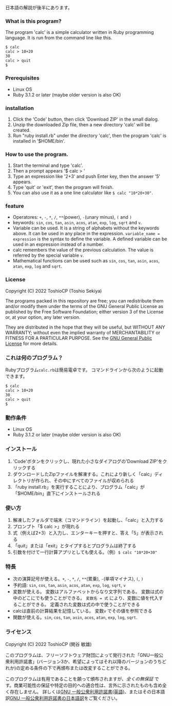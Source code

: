 日本語の解説が後半にあります。

### What is this program?

The program 'calc' is a simple calculator written in Ruby programming language.
It is run from the command line like this.

~~~
$ calc
calc > 10+20
30
calc > quit
$
~~~

### Prerequisites

- Linux OS
- Ruby 3.1.2 or later (maybe older version is also OK)

### installation

1. Click the 'Code' button, then click 'Download ZIP' in the small dialog.
2. Unzip the downloaded Zip file, then a new directory 'calc' will be created.
3. Run "ruby install.rb" under the directory 'calc', then the program 'calc' is installed in '$HOME/bin'.

### How to use the program.

1. Start the terminal and type 'calc'.
2. Then a prompt appears '$ calc > '
3. Type an expression like '2+3' and push Enter key, then the answer '5' appears.
4. Type 'quit' or 'exit', then the program will finish.
5. You can also use it as a one line calculator like `$ calc "10*20+30"`.

### feature

- Operatores: `+`, `-`, `*`, `/`, `**`(power), `-`(unary minus), `(` and `)`
- keywords: `sin`, `cos`, `tan`, `asin`, `acos`, `atan`, `exp`, `log`, `sqrt` and `v`.
- Variable can be used.
It is a string of alphabets without the keywords above.
It can be used in any place in the expression.
`variable_name = expression` is the syntax to define the variable.
A defined variable can be used in an expression instead of a number.
- calc remembers the value of the previous calculation.
The value is referred by the special variable `v`.
- Mathematical functions can be used such as `sin`, `cos`, `tan`, `asin`, `acos`, `atan`, `exp`, `log` and `sqrt`.

### License

Copyright (C) 2022  ToshioCP (Toshio Sekiya)

The programs packed in this repository are free; you can redistribute them and/or modify them under the terms of the GNU General Public License as published by the Free Software Foundation; either version 3 of the License or, at your option, any later version.

They are distributed in the hope that they will be useful, but WITHOUT ANY WARRANTY; without even the implied warranty of MERCHANTABILITY or FITNESS FOR A PARTICULAR PURPOSE.
See the [GNU General Public License](https://www.gnu.org/licenses/gpl-3.0.html) for more details.

### これは何のプログラム？

Rubyプログラム`calc.rb`は簡易電卓です。
コマンドラインから次のように起動できます。

~~~
$ calc
calc > 10+20
30
calc > quit
$
~~~

### 動作条件

- Linux OS
- Ruby 3.1.2 or later (maybe older version is also OK)

### インストール

1. 'Code'ボタンをクリックし、現れた小さなダイアログの'Download ZIP'をクリックする
2. ダウンロードしたZipファイルを解凍する。これにより新しく「calc」ディレクトリが作られ、その中にすべてのファイルが収められる
3. 「ruby install.rb」を実行することにより、プログラム「calc」が「$HOME/bin」直下にインストールされる

### 使い方

1. 解凍したフォルダで端末（コマンドライン）を起動し、「calc」と入力する
2. プロンプト「$ calc >」が現れる
3. 式（例えば2+3）と入力し、エンターキーを押すと、答え「5」が表示される
4. 「quit」または「exit」とタイプするとプログラムは終了する
5. 引数を付けて一行計算アプリとしても使える。（例）`$ calc "10*20+30"`

### 特長

- 次の演算記号が使える。`+`, `-`, `*`, `/`, `**`(累乗), `-`(単項マイナス), `(`, `)`
- 予約語: `sin`, `cos`, `tan`, `asin`, `acos`, `atan`, `exp`, `log`, `sqrt`, `v`
- 変数が使える。
変数はアルファベットからなり文字列である。
変数は式の中のどこにでも使うことができる。
`変数名 = 式` により、変数に値を代入することができる。
定義された変数は式の中で使うことができる
- calcは直前の計算結果を記憶している。
変数`v` でその値を参照できる
- 関数が使える。`sin`, `cos`, `tan`, `asin`, `acos`, `atan`, `exp`, `log`, `sqrt`.

### ライセンス

Copyright (C) 2022  ToshioCP (関谷 敏雄)

このプログラムは、フリーソフトウェア財団によって発行された「GNU一般公衆利用許諾書」(バージョン3か、希望によってはそれ以降のバージョンのうちどれか)の定める条件の下で再頒布または改変することができる。

このプログラムは有用であることを願って頒布されますが、*全くの無保証* です。商業可能性の保証や特定の目的への適合性は、言外に示されたものも含め全く存在しません。
詳しくは[GNU 一般公衆利用許諾書(英語)](https://www.gnu.org/licenses/gpl-3.0.en.html)、またはその日本語訳[GNU 一般公衆利用許諾書の日本語訳](https://gpl.mhatta.org/gpl.ja.html)をご覧ください。
